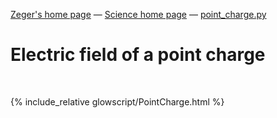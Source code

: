 [Zeger's home page](https://www.hendrikse.name/) &mdash; [Science home page](https://www.hendrikse.name/science/) &mdash; [point_charge.py](point_charge.html) 

# Electric field of a point charge
<div class="header_line"><br/></div>

{% include_relative glowscript/PointCharge.html %}



